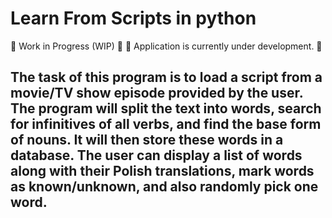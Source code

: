 # Learn From Scripts in python

🚧 Work in Progress (WIP) 🚧
🚧 Application is currently under development. 🚧

## The task of this program is to load a script from a movie/TV show episode provided by the user. The program will split the text into words, search for infinitives of all verbs, and find the base form of nouns. It will then store these words in a database. The user can display a list of words along with their Polish translations, mark words as known/unknown, and also randomly pick one word.

